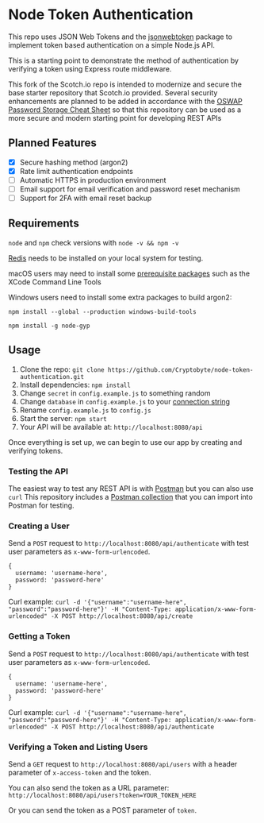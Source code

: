 # Node Token Authentication

This repo uses JSON Web Tokens and the [jsonwebtoken](https://github.com/auth0/node-jsonwebtoken) package to implement token based authentication on a simple Node.js API.

This is a starting point to demonstrate the method of authentication by verifying a token using Express route middleware.

This fork of the Scotch.io repo is intended to modernize and secure the base starter repository that Scotch.io provided. 
Several security enhancements are planned to be added in accordance with the [OSWAP Password Storage Cheat Sheet](https://www.owasp.org/index.php/Password_Storage_Cheat_Sheet)
so that this repository can be used as a more secure and modern starting point for developing REST APIs

## Planned Features
- [x] Secure hashing method (argon2)
- [x] Rate limit authentication endpoints
- [ ] Automatic HTTPS in production environment
- [ ] Email support for email verification and password reset mechanism
- [ ] Support for 2FA with email reset backup

## Requirements

`node` and `npm` check versions with `node -v && npm -v`

[Redis](https://redis.io/topics/quickstart) needs to be installed on your local system for testing.

macOS users may need to install some [prerequisite packages](https://www.npmjs.com/package/node-gyp) such as the XCode Command Line Tools

Windows users need to install some extra packages to build argon2:

`npm install --global --production windows-build-tools`

`npm install -g node-gyp`

## Usage

1. Clone the repo: `git clone https://github.com/Cryptobyte/node-token-authentication.git`
2. Install dependencies: `npm install`
3. Change `secret` in `config.example.js` to something random
4. Change `database` in `config.example.js` to your [connection string](https://docs.mongodb.com/manual/reference/connection-string/)
5. Rename `config.example.js` to `config.js`
6. Start the server: `npm start`
7. Your API will be available at: `http://localhost:8080/api`

Once everything is set up, we can begin to use our app by creating and verifying tokens.

### Testing the API

The easiest way to test any REST API is with [Postman](https://www.getpostman.com/) but you can also use `curl`
This repository includes a [Postman collection](tests/node-token-authentication.postman_collection.json) that you can import into Postman for testing.

### Creating a User

Send a `POST` request to `http://localhost:8080/api/authenticate` with test user parameters as `x-www-form-urlencoded`. 

```
{
  username: 'username-here',
  password: 'password-here'
}
```

Curl example: `curl -d '{"username":"username-here", "password":"password-here"}' -H "Content-Type: application/x-www-form-urlencoded" -X POST http://localhost:8080/api/create`

### Getting a Token

Send a `POST` request to `http://localhost:8080/api/authenticate` with test user parameters as `x-www-form-urlencoded`. 

```
{
  username: 'username-here',
  password: 'password-here'
}
```

Curl example: `curl -d '{"username":"username-here", "password":"password-here"}' -H "Content-Type: application/x-www-form-urlencoded" -X POST http://localhost:8080/api/authenticate`

### Verifying a Token and Listing Users

Send a `GET` request to `http://localhost:8080/api/users` with a header parameter of `x-access-token` and the token.

You can also send the token as a URL parameter: `http://localhost:8080/api/users?token=YOUR_TOKEN_HERE`

Or you can send the token as a POST parameter of `token`.
